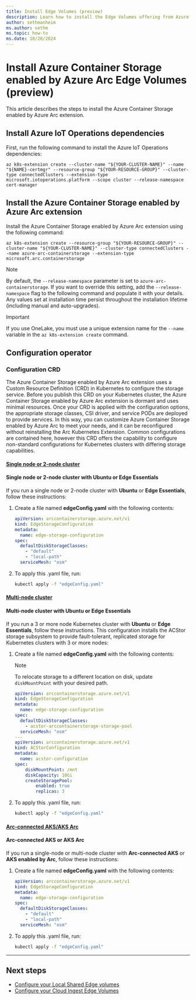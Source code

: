 ```yaml
---
title: Install Edge Volumes (preview)
description: Learn how to install the Edge Volumes offering from Azure Container Storage enabled by Azure Arc.
author: sethmanheim
ms.author: sethm
ms.topic: how-to
ms.date: 10/28/2024
---
```


# Install Azure Container Storage enabled by Azure Arc Edge Volumes (preview)

This article describes the steps to install the Azure Container Storage enabled by Azure Arc extension.

## Install Azure IoT Operations dependencies

First, run the following command to install the Azure IoT Operations dependencies:

```azurecli 
az k8s-extension create --cluster-name "${YOUR-CLUSTER-NAME}" --name "${NAME}-certmgr" --resource-group "${YOUR-RESOURCE-GROUP}" --cluster-type connectedClusters --extension-type microsoft.iotoperations.platform --scope cluster --release-namespace cert-manager
```

## Install the Azure Container Storage enabled by Azure Arc extension

Install the Azure Container Storage enabled by Azure Arc extension using the following command:

```azurecli
az k8s-extension create --resource-group "${YOUR-RESOURCE-GROUP}" --cluster-name "${YOUR-CLUSTER-NAME}" --cluster-type connectedClusters --name azure-arc-containerstorage --extension-type microsoft.arc.containerstorage
```

> [!NOTE]
> By default, the `--release-namespace` parameter is set to `azure-arc-containerstorage`. If you want to override this setting, add the `--release-namespace` flag to the following command and populate it with your details. Any values set at installation time persist throughout the installation lifetime (including manual and auto-upgrades).

> [!IMPORTANT]
> If you use OneLake, you must use a unique extension name for the `--name` variable in the `az k8s-extension create` command.

## Configuration operator

### Configuration CRD

The Azure Container Storage enabled by Azure Arc extension uses a Custom Resource Definition (CRD) in Kubernetes to configure the storage service. Before you publish this CRD on your Kubernetes cluster, the Azure Container Storage enabled by Azure Arc extension is dormant and uses minimal resources. Once your CRD is applied with the configuration options, the appropriate storage classes, CSI driver, and service PODs are deployed to provide services. In this way, you can customize Azure Container Storage enabled by Azure Arc to meet your needs, and it can be reconfigured without reinstalling the Arc Kubernetes Extension. Common configurations are contained here, however this CRD offers the capability to configure non-standard configurations for Kubernetes clusters with differing storage capabilities.

#### [Single node or 2-node cluster](#tab/single)

#### Single node or 2-node cluster with Ubuntu or Edge Essentials

If you run a single node or 2-node cluster with **Ubuntu** or **Edge Essentials**, follow these instructions:

1. Create a file named **edgeConfig.yaml** with the following contents:

   ```yaml
   apiVersion: arccontainerstorage.azure.net/v1
   kind: EdgeStorageConfiguration
   metadata:
     name: edge-storage-configuration
   spec:
     defaultDiskStorageClasses:
       - "default"
       - "local-path"
     serviceMesh: "osm" 
   ```

1. To apply this .yaml file, run:

   ```bash
   kubectl apply -f "edgeConfig.yaml"
   ```

#### [Multi-node cluster](#tab/multi)

#### Multi-node cluster with Ubuntu or Edge Essentials

If you run a 3 or more node Kubernetes cluster with **Ubuntu** or **Edge Essentials**, follow these instructions. This configuration installs the ACStor storage subsystem to provide fault-tolerant, replicated storage for Kubernetes clusters with 3 or more nodes:

1. Create a file named **edgeConfig.yaml** with the following contents:

   > [!NOTE]
   > To relocate storage to a different location on disk, update `diskMountPoint` with your desired path.

   ```yaml
   apiVersion: arccontainerstorage.azure.net/v1
   kind: EdgeStorageConfiguration
   metadata:
     name: edge-storage-configuration
   spec:
     defaultDiskStorageClasses:
       - acstor-arccontainerstorage-storage-pool
     serviceMesh: "osm"
   ---
   apiVersion: arccontainerstorage.azure.net/v1
   kind: ACStorConfiguration
   metadata:
     name: acstor-configuration
   spec:
       diskMountPoint: /mnt
       diskCapacity: 10Gi
       createStoragePool:
           enabled: true
           replicas: 3
   ```

1. To apply this .yaml file, run:

   ```bash
   kubectl apply -f "edgeConfig.yaml"
   ```

#### [Arc-connected AKS/AKS Arc](#tab/arc)

#### Arc-connected AKS or AKS Arc

If you run a single-node or multi-node cluster with **Arc-connected AKS** or **AKS enabled by Arc**, follow these instructions:

1. Create a file named **edgeConfig.yaml** with the following contents:

   ```yaml
   apiVersion: arccontainerstorage.azure.net/v1
   kind: EdgeStorageConfiguration
   metadata:
     name: edge-storage-configuration
   spec:
     defaultDiskStorageClasses:
       - "default"
       - "local-path"
     serviceMesh: "osm" 
   ```

1. To apply this .yaml file, run:

   ```bash
   kubectl apply -f "edgeConfig.yaml"
   ```

---

## Next steps

- [Configure your Local Shared Edge volumes](local-shared-edge-volumes.md)
- [Configure your Cloud Ingest Edge Volumes](cloud-ingest-edge-volume-configuration.md)

